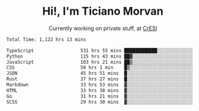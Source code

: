 <h1 align="center">Hi!, I'm Ticiano Morvan</h1>
<p align="center">Currently working on private stuff, at <a href="https://cresi.com.ar" target="_blank">CrESI</a></p>

<!--START_SECTION:waka-->

```txt
Total Time: 1,122 hrs 13 mins

TypeScript                 531 hrs 55 mins ████████████░░░░░░░░░░░░░   47.40 %
Python                     115 hrs 43 mins ██▓░░░░░░░░░░░░░░░░░░░░░░   10.31 %
JavaScript                 103 hrs 21 mins ██▒░░░░░░░░░░░░░░░░░░░░░░   09.21 %
CSS                        58 hrs 1 min    █▒░░░░░░░░░░░░░░░░░░░░░░░   05.17 %
JSON                       45 hrs 51 mins  █░░░░░░░░░░░░░░░░░░░░░░░░   04.09 %
Rust                       37 hrs 27 mins  █░░░░░░░░░░░░░░░░░░░░░░░░   03.34 %
Markdown                   33 hrs 53 mins  ▓░░░░░░░░░░░░░░░░░░░░░░░░   03.02 %
HTML                       33 hrs 38 mins  ▓░░░░░░░░░░░░░░░░░░░░░░░░   03.00 %
Go                         31 hrs 21 mins  ▓░░░░░░░░░░░░░░░░░░░░░░░░   02.79 %
SCSS                       29 hrs 30 mins  ▓░░░░░░░░░░░░░░░░░░░░░░░░   02.63 %
```

<!--END_SECTION:waka-->
